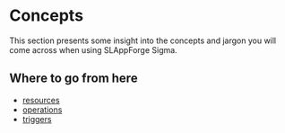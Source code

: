 # Concepts

This section presents some insight into the concepts and jargon you will come across when using SLAppForge Sigma.

## Where to go from here

- [resources](resources.md)
- [operations](operations.md)
- [triggers](triggers.md)

